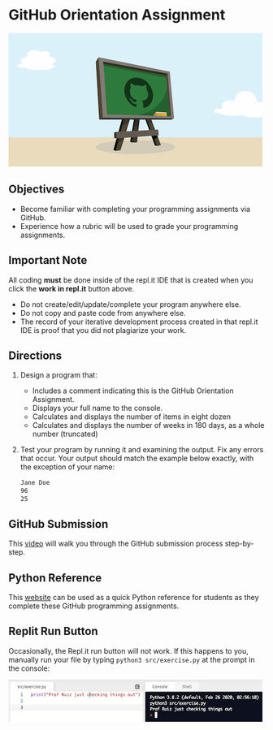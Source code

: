 # GitHub Orientation Assignment
![](assets/github-classroom.png)

## Objectives
- Become familiar with completing your programming assignments via GitHub.
- Experience how a rubric will be used to grade your programming assignments.

## Important Note
All coding **must** be done inside of the repl.it IDE that is created when you click the **work in repl.it** button above. 
- Do not create/edit/update/complete your program anywhere else.
- Do not copy and paste code from anywhere else.
- The record of your iterative development process created in that repl.it IDE is proof that you did not plagiarize your work. 

## Directions
1. Design a program that:
    - Includes a comment indicating this is the GitHub Orientation Assignment.
    - Displays your full name to the console.
    - Calculates and displays the number of items in eight dozen
    - Calculates and displays the number of weeks in 180 days, as a whole number (truncated)   
2. Test your program by running it and examining the output. Fix any errors that occur. Your output should match the example below exactly, with the exception of your name:

    ```console
    Jane Doe
    96
    25
    ```

## GitHub Submission
This [video](https://youtu.be/gdc-SYhRFCM) will walk you through the GitHub submission process step-by-step. 

## Python Reference
This [website](https://cs-1400.github.io/) can be used as a quick Python reference for students as they complete these GitHub programming assignments.

## Replit Run Button 
Occasionally, the Repl.it run button will not work. If this happens to you, manually run your file by typing `python3 src/exercise.py` at the prompt in the console:

![](assets/manual-execution.png)
